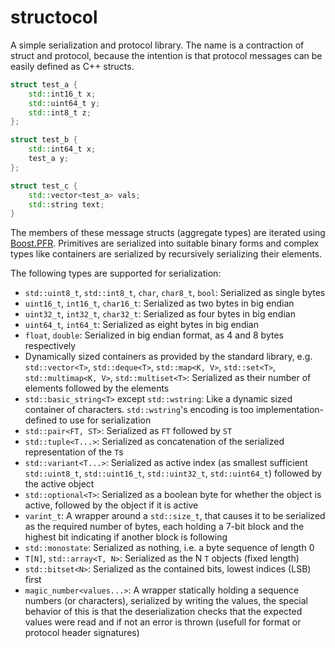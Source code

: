 # structocol

A simple serialization and protocol library.
The name is a contraction of struct and protocol, because the intention is that protocol messages can be easily defined as C++ structs.
```C++
struct test_a {
	std::int16_t x;
	std::uint64_t y;
	std::int8_t z;
};

struct test_b {
	std::int64_t x;
	test_a y;
};

struct test_c {
	std::vector<test_a> vals;
	std::string text;
}
```

The members of these message structs (aggregate types) are iterated using [Boost.PFR](https://www.boost.org/libs/pfr).
Primitives are serialized into suitable binary forms and complex types like containers are serialized by recursively serializing their elements.

The following types are supported for serialization:
- `std::uint8_t`, `std::int8_t`, `char`, `char8_t`, `bool`: Serialized as single bytes
- `uint16_t`, `int16_t`, `char16_t`: Serialized as two bytes in big endian
- `uint32_t`, `int32_t`, `char32_t`: Serialized as four bytes in big endian
- `uint64_t`, `int64_t`: Serialized as eight bytes in big endian
- `float`, `double`: Serialized in big endian format, as 4 and 8 bytes respectively
- Dynamically sized containers as provided by the standard library, e.g. `std::vector<T>`, `std::deque<T>`, `std::map<K, V>`, `std::set<T>`, `std::multimap<K, V>`, `std::multiset<T>`:
	Serialized as their number of elements followed by the elements
- `std::basic_string<T>` except `std::wstring`: Like a dynamic sized container of characters. `std::wstring`'s encoding is too implementation-defined to use for serialization
- `std::pair<FT, ST>`: Serialized as `FT` followed by `ST`
- `std::tuple<T...>`: Serialized as concatenation of the serialized representation of the `T`s
- `std::variant<T...>`: Serialized as active index (as smallest sufficient `std::uint8_t`, `std::uint16_t`, `std::uint32_t`, `std::uint64_t`) followed by the active object
- `std::optional<T>`: Serialized as a boolean byte for whether the object is active, followed by the object if it is active
- `varint_t`: A wrapper around a `std::size_t`, that causes it to be serialized as the required number of bytes, each holding a 7-bit block and the highest bit indicating if another block is following
- `std::monostate`: Serialized as nothing, i.e. a byte sequence of length 0
- `T[N]`, `std::array<T, N>`: Serialized as the N `T` objects (fixed length)
- `std::bitset<N>`: Serialized as the contained bits, lowest indices (LSB) first
- `magic_number<values...>`: A wrapper statically holding a sequence numbers (or characters), serialized by writing the values,
	the special behavior of this is that the deserialization checks that the expected values were read and if not an error is thrown
	(usefull for format or protocol header signatures)



